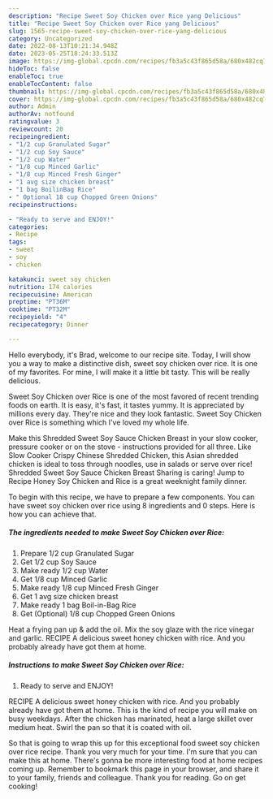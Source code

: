 ```yaml
---
description: "Recipe Sweet Soy Chicken over Rice yang Delicious"
title: "Recipe Sweet Soy Chicken over Rice yang Delicious"
slug: 1565-recipe-sweet-soy-chicken-over-rice-yang-delicious
category: Uncategorized
date: 2022-08-13T10:21:34.948Z
date: 2023-05-25T18:24:33.513Z
image: https://img-global.cpcdn.com/recipes/fb3a5c43f865d58a/680x482cq70/sweet-soy-chicken-over-rice-recipe-main-photo.jpg
hideToc: false
enableToc: true
enableTocContent: false
thumbnail: https://img-global.cpcdn.com/recipes/fb3a5c43f865d58a/680x482cq70/sweet-soy-chicken-over-rice-recipe-main-photo.jpg
cover: https://img-global.cpcdn.com/recipes/fb3a5c43f865d58a/680x482cq70/sweet-soy-chicken-over-rice-recipe-main-photo.jpg
author: Admin
authorAv: notfound
ratingvalue: 3
reviewcount: 20
recipeingredient:
- "1/2 cup Granulated Sugar"
- "1/2 cup Soy Sauce"
- "1/2 cup Water"
- "1/8 cup Minced Garlic"
- "1/8 cup Minced Fresh Ginger"
- "1 avg size chicken breast"
- "1 bag BoilinBag Rice"
- " Optional 18 cup Chopped Green Onions"
recipeinstructions:

- "Ready to serve and ENJOY!"
categories:
- Recipe
tags:
- sweet
- soy
- chicken

katakunci: sweet soy chicken 
nutrition: 174 calories
recipecuisine: American
preptime: "PT36M"
cooktime: "PT32M"
recipeyield: "4"
recipecategory: Dinner

---
```



Hello everybody, it's Brad, welcome to our recipe site. Today, I will show you a way to make a distinctive dish, sweet soy chicken over rice. It is one of my favorites. For mine, I will make it a little bit tasty. This will be really delicious.

Sweet Soy Chicken over Rice is one of the most favored of recent trending foods on earth. It is easy, it's fast, it tastes yummy. It is appreciated by millions every day. They're nice and they look fantastic. Sweet Soy Chicken over Rice is something which I've loved my whole life.

Make this Shredded Sweet Soy Sauce Chicken Breast in your slow cooker, pressure cooker or on the stove - instructions provided for all three. Like Slow Cooker Crispy Chinese Shredded Chicken, this Asian shredded chicken is ideal to toss through noodles, use in salads or serve over rice! Shredded Sweet Soy Sauce Chicken Breast Sharing is caring! Jump to Recipe Honey Soy Chicken and Rice is a great weeknight family dinner.


To begin with this recipe, we have to prepare a few components. You can have sweet soy chicken over rice using 8 ingredients and 0 steps. Here is how you can achieve that.

<!--inarticleads1-->

##### The ingredients needed to make Sweet Soy Chicken over Rice:

1. Prepare 1/2 cup Granulated Sugar
1. Get 1/2 cup Soy Sauce
1. Make ready 1/2 cup Water
1. Get 1/8 cup Minced Garlic
1. Make ready 1/8 cup Minced Fresh Ginger
1. Get 1 avg size chicken breast
1. Make ready 1 bag Boil-in-Bag Rice
1. Get  (Optional) 1/8 cup Chopped Green Onions


Heat a frying pan up &amp; add the oil. Mix the soy glaze with the rice vinegar and garlic. RECIPE A delicious sweet honey chicken with rice. And you probably already have got them at home. 

<!--inarticleads2-->

##### Instructions to make Sweet Soy Chicken over Rice:


1. Ready to serve and ENJOY!

RECIPE A delicious sweet honey chicken with rice. And you probably already have got them at home. This is the kind of recipe you will make on busy weekdays. After the chicken has marinated, heat a large skillet over medium heat. Swirl the pan so that it is coated with oil. 

So that is going to wrap this up for this exceptional food sweet soy chicken over rice recipe. Thank you very much for your time. I'm sure that you can make this at home. There's gonna be more interesting food at home recipes coming up. Remember to bookmark this page in your browser, and share it to your family, friends and colleague. Thank you for reading. Go on get cooking!
